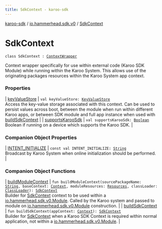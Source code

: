 ```yaml
---
title: SdkContext - karoo-sdk
---
```


[karoo-sdk](../../index.html) / [io.hammerhead.sdk.v0](../index.html) / [SdkContext](./index.html)

# SdkContext

`class SdkContext : `[`ContextWrapper`](https://developer.android.com/reference/android/content/ContextWrapper.html)

Context wrapper specifically for use within external code (Karoo SDK Module)
while running within the Karoo System. This allows use of the originating packages
resources within the Karoo System app context.

### Properties

| [keyValueStore](key-value-store.html) | `val keyValueStore: `[`KeyValueStore`](../-key-value-store/index.html)<br>Access the key-value storage associated with this context. Can be used to persist values across boot, between the module when run within different Karoo apps, or between SDK module and full app instance when used with [buildSdkContext](build-sdk-context.html) |
| [supportsKarooSdk](supports-karoo-sdk.html) | `val supportsKarooSdk: `[`Boolean`](https://kotlinlang.org/api/latest/jvm/stdlib/kotlin/-boolean/index.html)<br>Boolean if running on a device which supports the Karoo SDK. |

### Companion Object Properties

| [INTENT_INITIALIZE](-i-n-t-e-n-t_-i-n-i-t-i-a-l-i-z-e.html) | `const val INTENT_INITIALIZE: `[`String`](https://kotlinlang.org/api/latest/jvm/stdlib/kotlin/-string/index.html)<br>Broadcast by Karoo System when online initialization should be performed. |

### Companion Object Functions

| [buildModuleContext](build-module-context.html) | `fun buildModuleContext(sourcePackageName: `[`String`](https://kotlinlang.org/api/latest/jvm/stdlib/kotlin/-string/index.html)`, baseContext: `[`Context`](https://developer.android.com/reference/android/content/Context.html)`, moduleResources: `[`Resources`](https://developer.android.com/reference/android/content/res/Resources.html)`, classLoader: `[`ClassLoader`](https://developer.android.com/reference/java/lang/ClassLoader.html)`): `[`SdkContext`](./index.html)<br>Builder for [SdkContext](./index.html) context to be used within a [io.hammerhead.sdk.v0.Module](../-module/index.html). Called by the Karoo system and passed to module on [io.hammerhead.sdk.v0.Module](../-module/index.html) construction. |
| [buildSdkContext](build-sdk-context.html) | `fun buildSdkContext(appContext: `[`Context`](https://developer.android.com/reference/android/content/Context.html)`): `[`SdkContext`](./index.html)<br>Builder for [SdkContext](./index.html) when a Karoo SDK Context is required within normal application, not within a [io.hammerhead.sdk.v0.Module](../-module/index.html). |

